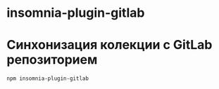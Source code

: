# insomnia-plugin-gitlab

# Синхонизация колекции с GitLab репозиторием

```npm insomnia-plugin-gitlab```
